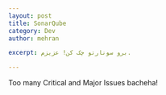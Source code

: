 ```yaml
---
layout: post
title: SonarQube
category: Dev
author: mehran

excerpt: برو سونارتو چک کن! عزیزم.

---
```


Too many Critical and Major Issues bacheha!
